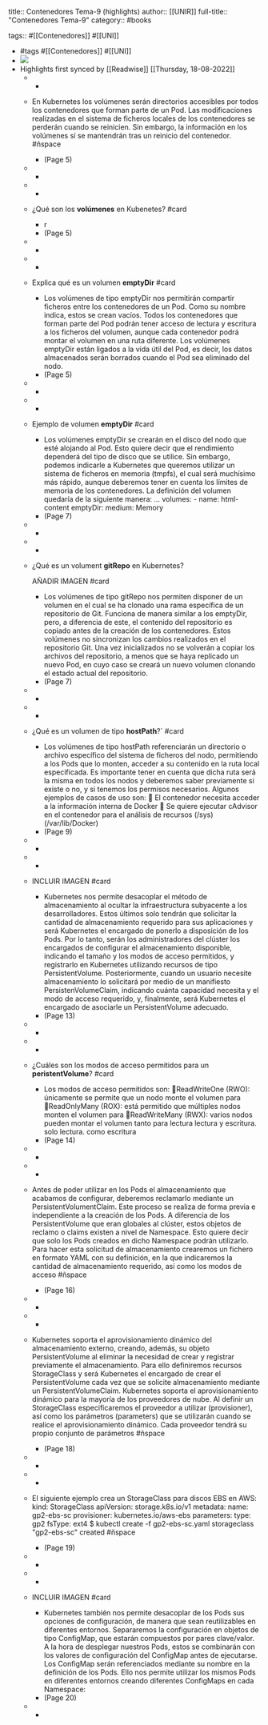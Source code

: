 title:: Contenedores Tema-9 (highlights)
author:: [[UNIR]]
full-title:: "Contenedores Tema-9"
category:: #books

tags:: #[[Contenedores]] #[[UNI]]

- #tags #[[Contenedores]] #[[UNI]]
- ![](https://readwise-assets.s3.amazonaws.com/media/uploaded_book_covers/profile_22942/68a52c90-f8f9-41a1-a380-c294cddbad73.jpg)
- Highlights first synced by [[Readwise]] [[Thursday, 18-08-2022]]
	- -
	- En  Kubernetes los  volúmenes  serán  directorios  accesibles  por  todos los contenedores  que  forman  parte  de  un  Pod.  Las  modificaciones  realizadas  en  el sistema de ficheros locales de los contenedores se perderán cuando se reinicien. Sin embargo,  la  información  en  los  volúmenes  sí  se  mantendrán  tras  un  reinicio  del contenedor. #ñspace
		- (Page 5)
	- -
	- -
	- ¿Qué son los **volúmenes** en Kubenetes? #card
		- r
		- (Page 5)
	- -
	- -
	- Explica qué es un volumen **emptyDir** #card
		- Los  volúmenes  de  tipo  emptyDir  nos  permitirán  compartir  ficheros  entre  los contenedores de un Pod. Como su nombre indica, estos se crean vacíos. Todos los contenedores que forman parte del Pod podrán tener acceso de lectura y escritura a los ficheros del volumen, aunque cada contenedor podrá montar el volumen en una ruta diferente. Los volúmenes emptyDir están ligados a la vida útil del Pod, es decir, los datos almacenados serán borrados cuando el Pod sea eliminado del nodo.
		- (Page 5)
	- -
	- -
	- Ejemplo de volumen **emptyDir** #card
		- Los volúmenes emptyDir se crearán en el disco del nodo que esté alojando al Pod. Esto quiere decir que el rendimiento dependerá del tipo de disco que se utilice. Sin embargo,  podemos  indicarle  a  Kubernetes  que  queremos  utilizar  un  sistema  de ficheros en memoria (tmpfs), el cual será muchísimo más rápido, aunque deberemos tener  en  cuenta  los  límites  de  memoria  de  los  contenedores.  La  definición  del volumen quedaría de la siguiente manera: ... volumes: - name: html-content emptyDir: medium: Memory
		- (Page 7)
	- -
	- -
	- ¿Qué es un volument **gitRepo** en Kubernetes?
	  
	  AÑADIR IMAGEN #card
		- Los volúmenes de tipo gitRepo nos permiten disponer de un volumen en el cual se ha clonado una rama específica de un repositorio de Git. Funciona de manera similar a  los  emptyDir,  pero,  a diferencia  de este,  el  contenido del  repositorio es  copiado antes de la creación de los contenedores. Estos volúmenes no sincronizan los cambios realizados en el repositorio Git. Una vez inicializados no se volverán a copiar los archivos del repositorio, a menos que se haya replicado un nuevo Pod, en cuyo caso se creará un nuevo volumen clonando el estado actual del repositorio.
		- (Page 7)
	- -
	- -
	- ¿Qué es un volumen de tipo **hostPath**?´ #card
		- Los volúmenes de tipo hostPath referenciarán un directorio o archivo específico del sistema de ficheros del nodo, permitiendo a los Pods que lo monten, acceder a su contenido en la ruta local especificada. Es importante tener en cuenta que dicha ruta será la misma en todos los nodos y deberemos saber previamente si existe o no, y si tenemos los permisos necesarios. Algunos ejemplos de casos de uso son:   El  contenedor  necesita  acceder  a la información interna  de  Docker   Se quiere ejecutar cAdvisor en el contenedor para el análisis de recursos (/sys) (/var/lib/Docker)
		- (Page 9)
	- -
	- -
	- INCLUIR IMAGEN #card
		- Kubernetes  nos  permite  desacoplar  el  método  de  almacenamiento  al  ocultar  la infraestructura  subyacente  a  los  desarrolladores.  Estos  últimos  solo  tendrán  que solicitar  la  cantidad  de  almacenamiento  requerido  para  sus  aplicaciones  y  será Kubernetes el encargado de ponerlo a disposición de los Pods. Por  lo tanto,  serán  los  administradores del  clúster  los  encargados  de  configurar el almacenamiento disponible, indicando el tamaño y los modos de acceso permitidos, y registrarlo en Kubernetes utilizando recursos de tipo PersistentVolume. Posteriormente, cuando un usuario necesite almacenamiento lo solicitará por medio de un manifiesto  PersistenVolumeClaim, indicando cuánta capacidad necesita y el modo de acceso requerido, y, finalmente, será Kubernetes el encargado de asociarle un PersistentVolume adecuado.
		- (Page 13)
	- -
	- -
	- ¿Cuáles son los modos de acceso permitidos para un **peristentVolume**? #card
		- Los modos de acceso permitidos son: ReadWriteOne (RWO): únicamente se permite que un nodo monte el volumen para ReadOnlyMany (ROX): está permitido que múltiples nodos monten el volumen para ReadWriteMany (RWX): varios nodos pueden montar el volumen tanto para lectura lectura y escritura. solo lectura. como escritura
		- (Page 14)
	- -
	- -
	- Antes de poder utilizar en los Pods el almacenamiento que acabamos de configurar, deberemos  reclamarlo  mediante  un  PersistentVolumentClaim.  Este  proceso  se realiza de forma previa e independiente a la creación de los Pods. A diferencia de los PersistentVolume  que  eran  globales  al  clúster,  estos  objetos  de  reclamo  o  claims existen a nivel de Namespace. Esto quiere decir que solo los Pods creados en dicho Namespace podrán utilizarlo. Para hacer esta solicitud de almacenamiento crearemos un fichero en formato YAML con su definición, en la que indicaremos la cantidad de almacenamiento requerido, así como los modos de acceso #ñspace
		- (Page 16)
	- -
	- -
	- Kubernetes  soporta  el  aprovisionamiento  dinámico  del  almacenamiento  externo, creando,  además,  su  objeto  PersistentVolume  al  eliminar  la  necesidad  de  crear  y registrar  previamente  el  almacenamiento.  Para  ello  definiremos  recursos StorageClass y será Kubernetes el encargado de crear el PersistentVolume cada vez que  se  solicite  almacenamiento  mediante  un  PersistentVolumeClaim.  Kubernetes soporta el aprovisionamiento dinámico para la mayoría de los proveedores de nube. Al definir un StorageClass especificaremos el proveedor a utilizar (provisioner), así como los  parámetros  (parameters)  que  se  utilizarán  cuando  se  realice  el aprovisionamiento dinámico. Cada proveedor tendrá su propio conjunto de parámetros #ñspace
		- (Page 18)
	- -
	- -
	- El siguiente ejemplo crea un StorageClass para discos EBS en AWS: kind: StorageClass apiVersion: storage.k8s.io/v1 metadata: name: gp2-ebs-sc provisioner: kubernetes.io/aws-ebs parameters: type: gp2 fsType: ext4 $ kubectl create -f gp2-ebs-sc.yaml storageclass "gp2-ebs-sc" created #ñspace
		- (Page 19)
	- -
	- -
	- INCLUIR IMAGEN #card
		- Kubernetes  también  nos  permite  desacoplar  de los  Pods  sus  opciones  de configuración,  de  manera  que  sean  reutilizables  en  diferentes  entornos. Separaremos la  configuración  en  objetos  de  tipo  ConfigMap,  que  estarán compuestos  por  pares  clave/valor.  A  la  hora  de desplegar nuestros  Pods,  estos  se combinarán con los valores de configuración del ConfigMap antes de ejecutarse. Los ConfigMap serán referenciados mediante su nombre en la definición de los Pods. Ello nos permite utilizar los mismos Pods en diferentes entornos creando diferentes ConfigMaps en cada Namespace:
		- (Page 20)
	- -